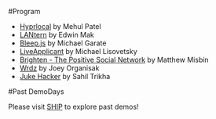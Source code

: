 
#Program

* [Hyprlocal](http://guarded-gorge-7672.herokuapp.com/loginform) by Mehul Patel
* [LANtern](url) by Edwin Mak
* [Bleep.js](https://github.com/mpgarate/bleep.js) by Michael Garate
* [LiveApplicant](https://www.liveapplicant.com/) by Michael Lisovetsky
* [Brighten - The Positive Social Network](https://angel.co/brighten) by Matthew Misbin
* [Wrdz](http://www.wrdz.co/) by Joey Organisak
* [Juke Hacker](http://jukehacker.herokuapp.com/) by Sahil Trikha

#Past DemoDays

Please visit [SHIP](http://ship.techatnyu.org/#demodays) to explore past demos!
